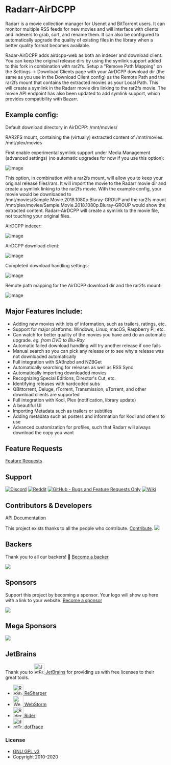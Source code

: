 # Radarr-AirDCPP

Radarr is a movie collection manager for Usenet and BitTorrent users. It can monitor multiple RSS feeds for new movies and will interface with clients and indexers to grab, sort, and rename them. It can also be configured to automatically upgrade the quality of existing files in the library when a better quality format becomes available.

Radar-AirDCPP adds airdcpp-web as both an indexer and download client. You can keep the original release dirs by using the symlink support added to this fork in combination with rar2fs. Setup a "Remove Path Mapping" on the Settings -> Download Clients page with your AirDCPP download dir (the same as you use in the Download Client config) as the Remote Path and the rar2fs mount that contains the extracted movies as your Local Path. This will create a symlink in the Radarr movie dirs linking to the rar2fs movie. The movie API endpoint has also been updated to add symlink support, which provides compatibility with Bazarr.

## Example config:

Default download directory in AirDCPP: /mnt/movies/

RAR2FS mount, containing the (virtually) extracted content of /mnt/movies: /mnt/plex/movies

First enable experimental symlink support under Media Management (advanced settings) (no automatic upgrades for now if you use this option):

![image](https://user-images.githubusercontent.com/1114597/102639917-00ba3f00-415a-11eb-8eb8-30670bb0ef46.png)

This option, in combination with a rar2fs mount, will allow you to keep your original release files/rars. It will import the movie to the Radarr movie dir and create a symlink linking to the rar2fs movie. With the example config, your movie would be downloaded to /mnt/movies/Sample.Movie.2018.1080p.Bluray-GROUP and the rar2fs mount /mnt/plex/movies/Sample.Movie.2018.1080p.Bluray-GROUP would show the extracted content. Radarr-AirDCPP will create a symlink to the movie file, not touching your original files.

AirDCPP indexer:

![image](https://user-images.githubusercontent.com/1114597/102640118-4aa32500-415a-11eb-83b7-e25eddf38993.png)

AirDCPP download client:

![image](https://user-images.githubusercontent.com/1114597/102640233-76bea600-415a-11eb-8aab-226440e5a69e.png)

Completed download handling settings:

![image](https://user-images.githubusercontent.com/1114597/102641323-3102dd00-415c-11eb-98b5-f4836be3caa6.png)

Remote path mapping for the AirDCPP download dir and the rar2fs mount:

![image](https://user-images.githubusercontent.com/1114597/102640513-dddc5a80-415a-11eb-80a4-d68be79dbc9d.png)


## Major Features Include:

* Adding new movies with lots of information, such as trailers, ratings, etc.
* Support for major platforms: Windows, Linux, macOS, Raspberry Pi, etc.
* Can watch for better quality of the movies you have and do an automatic upgrade. *eg. from DVD to Blu-Ray*
* Automatic failed download handling will try another release if one fails
* Manual search so you can pick any release or to see why a release was not downloaded automatically
* Full integration with SABnzbd and NZBGet
* Automatically searching for releases as well as RSS Sync
* Automatically importing downloaded movies
* Recognizing Special Editions, Director's Cut, etc.
* Identifying releases with hardcoded subs
* QBittorrent, Deluge, rTorrent, Transmission, uTorrent, and other download clients are supported 
* Full integration with Kodi, Plex (notification, library update)
* A beautiful UI
* Importing Metadata such as trailers or subtitles
* Adding metadata such as posters and information for Kodi and others to use
* Advanced customization for profiles, such that Radarr will always download the copy you want

## Feature Requests

[Feature Requests](https://github.com/Radarr/Radarr/issues/new?assignees=&labels=Type%3A+Enhancement&template=feature_request.md&title=)

## Support

[![Discord](https://img.shields.io/badge/discord-chat-7289DA.svg?maxAge=60)](https://discord.gg/r5wJPt9)
[![Reddit](https://img.shields.io/badge/reddit-discussion-FF4500.svg?maxAge=60)](https://www.reddit.com/r/Radarr)
[![GitHub - Bugs and Feature Requests Only](https://img.shields.io/badge/github-issues-red.svg?maxAge=60)](https://github.com/Radarr/Radarr/issues)
[![Wiki](https://img.shields.io/badge/github-wiki-181717.svg?maxAge=60)](https://wiki.servarr.com/Radarr)

## Contributors & Developers
[API Documentation](https://radarr.video/docs/api/)

This project exists thanks to all the people who contribute. [Contribute](CONTRIBUTING.md).
<a href="https://github.com/Radarr/Radarr/graphs/contributors"><img src="https://opencollective.com/Radarr/contributors.svg?width=890&button=false" /></a>


## Backers

Thank you to all our backers! 🙏 [Become a backer](https://opencollective.com/Radarr#backer)

<img src="https://opencollective.com/Radarr/backers.svg?width=890"></a>

## Sponsors

Support this project by becoming a sponsor. Your logo will show up here with a link to your website. [Become a sponsor](https://opencollective.com/Radarr#sponsor)

<img src="https://opencollective.com/Radarr/sponsors.svg?width=890"></a>

## Mega Sponsors

<img src="https://opencollective.com/Radarr/tiers/mega-sponsor.svg?width=890"></a>

## JetBrains
Thank you to [<img src="/Logo/jetbrains.svg" alt="JetBrains" width="32"> JetBrains](http://www.jetbrains.com/) for providing us with free licenses to their great tools.

* [<img src="/Logo/resharper.svg" alt="ReSharper" width="32"> ReSharper](http://www.jetbrains.com/resharper/)
* [<img src="/Logo/webstorm.svg" alt="WebStorm" width="32"> WebStorm](http://www.jetbrains.com/webstorm/)	
* [<img src="/Logo/rider.svg" alt="Rider" width="32"> Rider](http://www.jetbrains.com/rider/)	
* [<img src="/Logo/dottrace.svg" alt="dotTrace" width="32"> dotTrace](http://www.jetbrains.com/dottrace/)

### License

* [GNU GPL v3](http://www.gnu.org/licenses/gpl.html)
* Copyright 2010-2020
